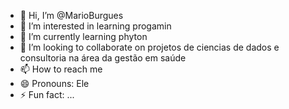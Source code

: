 - 👋 Hi, I’m @MarioBurgues
- 👀 I’m interested in learning progamin
- 🌱 I’m currently learning phyton
- 💞️ I’m looking to collaborate on projetos de ciencias de dados e consultoria na área da gestão em saúde
- 📫 How to reach me 
- 😄 Pronouns: Ele
- ⚡ Fun fact: ...

<!---
MarioBurgues/MarioBurgues is a ✨ special ✨ repository because its `README.md` (this file) appears on your GitHub profile.
You can click the Preview link to take a look at your changes.
--->
